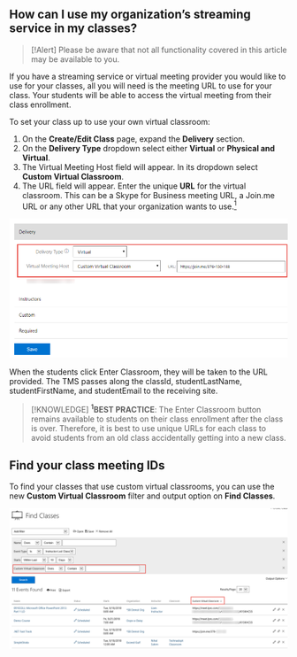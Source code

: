 ## How can I use my organization’s streaming service in my classes?

> [!Alert] Please be aware that not all functionality covered in this article may be available to you.

If you have a streaming service or virtual meeting provider you would like to use for your classes, all you will need is the meeting URL to use for your class. Your students will be able to access the virtual meeting from their class enrollment. 

To set your class up to use your own virtual classroom:
1. On the **Create/Edit Class** page, expand the **Delivery** section.
1. On the **Delivery Type** dropdown select either **Virtual** or **Physical and Virtual**.
1. The Virtual Meeting Host field will appear. In its dropdown select **Custom Virtual Classroom**.
1. The URL field will appear. Enter the unique **URL** for the virtual classroom. This can be a Skype for Business meeting URL, a Join.me URL or any other URL that your organization wants to use.<a href="#note1"><sup>1</sup></a>

![](/tms/images/virtual-delivery.png)

When the students click Enter Classroom, they will be taken to the URL provided. The TMS passes along the classId, studentLastName, studentFirstName, and studentEmail to the receiving site.

> [!KNOWLEDGE] **<sup>1</sup>BEST PRACTICE**: The Enter Classroom button remains available to students on their class enrollment after the class is over. Therefore, it is best to use unique URLs for each class to avoid students from an old class accidentally getting into a new class.



## Find your class meeting IDs

To find your classes that use custom virtual classrooms, you can use the new **Custom Virtual Classroom** filter and output option on **Find Classes**.

![](/tms/images/find-custom-virtual-classroom.png)
